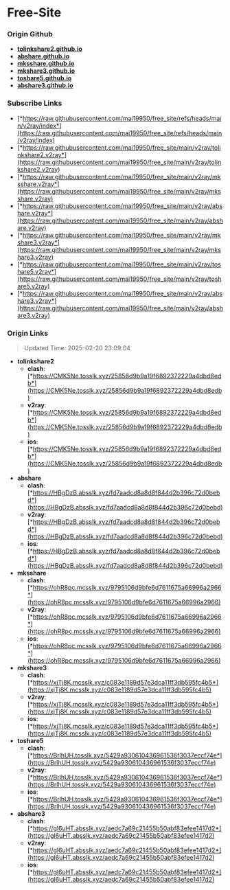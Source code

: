 # Free-Site

### Origin Github

- [**tolinkshare2.github.io**](https://github.com/tolinkshare2/tolinkshare2.github.io)
- [**abshare.github.io**](https://github.com/abshare/abshare.github.io)
- [**mksshare.github.io**](https://github.com/mksshare/mksshare.github.io)
- [**mkshare3.github.io**](https://github.com/mkshare3/mkshare3.github.io)
- [**toshare5.github.io**](https://github.com/toshare5/toshare5.github.io)
- [**abshare3.github.io**](https://github.com/abshare3/abshare3.github.io)

### Subscribe Links

- [*https://raw.githubusercontent.com/mai19950/free_site/refs/heads/main/v2ray/index*](https://raw.githubusercontent.com/mai19950/free_site/refs/heads/main/v2ray/index)
- [*https://raw.githubusercontent.com/mai19950/free_site/main/v2ray/tolinkshare2.v2ray*](https://raw.githubusercontent.com/mai19950/free_site/main/v2ray/tolinkshare2.v2ray)
- [*https://raw.githubusercontent.com/mai19950/free_site/main/v2ray/mksshare.v2ray*](https://raw.githubusercontent.com/mai19950/free_site/main/v2ray/mksshare.v2ray)
- [*https://raw.githubusercontent.com/mai19950/free_site/main/v2ray/abshare.v2ray*](https://raw.githubusercontent.com/mai19950/free_site/main/v2ray/abshare.v2ray)
- [*https://raw.githubusercontent.com/mai19950/free_site/main/v2ray/mkshare3.v2ray*](https://raw.githubusercontent.com/mai19950/free_site/main/v2ray/mkshare3.v2ray)
- [*https://raw.githubusercontent.com/mai19950/free_site/main/v2ray/toshare5.v2ray*](https://raw.githubusercontent.com/mai19950/free_site/main/v2ray/toshare5.v2ray)
- [*https://raw.githubusercontent.com/mai19950/free_site/main/v2ray/abshare3.v2ray*](https://raw.githubusercontent.com/mai19950/free_site/main/v2ray/abshare3.v2ray)

### Origin Links

> Updated Time: 2025-02-20 23:09:04

- **tolinkshare2**
  - **clash**: [*https://CMK5Ne.tosslk.xyz/25856d9b9a19f6892372229a4dbd8edb*](https://CMK5Ne.tosslk.xyz/25856d9b9a19f6892372229a4dbd8edb)
  - **v2ray**: [*https://CMK5Ne.tosslk.xyz/25856d9b9a19f6892372229a4dbd8edb*](https://CMK5Ne.tosslk.xyz/25856d9b9a19f6892372229a4dbd8edb)
  - **ios**: [*https://CMK5Ne.tosslk.xyz/25856d9b9a19f6892372229a4dbd8edb*](https://CMK5Ne.tosslk.xyz/25856d9b9a19f6892372229a4dbd8edb)
- **abshare**
  - **clash**: [*https://HBgDzB.absslk.xyz/fd7aadcd8a8d8f844d2b396c72d0bebd*](https://HBgDzB.absslk.xyz/fd7aadcd8a8d8f844d2b396c72d0bebd)
  - **v2ray**: [*https://HBgDzB.absslk.xyz/fd7aadcd8a8d8f844d2b396c72d0bebd*](https://HBgDzB.absslk.xyz/fd7aadcd8a8d8f844d2b396c72d0bebd)
  - **ios**: [*https://HBgDzB.absslk.xyz/fd7aadcd8a8d8f844d2b396c72d0bebd*](https://HBgDzB.absslk.xyz/fd7aadcd8a8d8f844d2b396c72d0bebd)
- **mksshare**
  - **clash**: [*https://ohR8pc.mcsslk.xyz/9795106d9bfe6d7611675a66996a2966*](https://ohR8pc.mcsslk.xyz/9795106d9bfe6d7611675a66996a2966)
  - **v2ray**: [*https://ohR8pc.mcsslk.xyz/9795106d9bfe6d7611675a66996a2966*](https://ohR8pc.mcsslk.xyz/9795106d9bfe6d7611675a66996a2966)
  - **ios**: [*https://ohR8pc.mcsslk.xyz/9795106d9bfe6d7611675a66996a2966*](https://ohR8pc.mcsslk.xyz/9795106d9bfe6d7611675a66996a2966)
- **mkshare3**
  - **clash**: [*https://xjTj8K.mcsslk.xyz/c083e1189d57e3dca11ff3db595fc4b5*](https://xjTj8K.mcsslk.xyz/c083e1189d57e3dca11ff3db595fc4b5)
  - **v2ray**: [*https://xjTj8K.mcsslk.xyz/c083e1189d57e3dca11ff3db595fc4b5*](https://xjTj8K.mcsslk.xyz/c083e1189d57e3dca11ff3db595fc4b5)
  - **ios**: [*https://xjTj8K.mcsslk.xyz/c083e1189d57e3dca11ff3db595fc4b5*](https://xjTj8K.mcsslk.xyz/c083e1189d57e3dca11ff3db595fc4b5)
- **toshare5**
  - **clash**: [*https://BrlhUH.tosslk.xyz/5429a930610436961536f3037eccf74e*](https://BrlhUH.tosslk.xyz/5429a930610436961536f3037eccf74e)
  - **v2ray**: [*https://BrlhUH.tosslk.xyz/5429a930610436961536f3037eccf74e*](https://BrlhUH.tosslk.xyz/5429a930610436961536f3037eccf74e)
  - **ios**: [*https://BrlhUH.tosslk.xyz/5429a930610436961536f3037eccf74e*](https://BrlhUH.tosslk.xyz/5429a930610436961536f3037eccf74e)
- **abshare3**
  - **clash**: [*https://gl6uHT.absslk.xyz/aedc7a69c21455b50abf83efee1417d2*](https://gl6uHT.absslk.xyz/aedc7a69c21455b50abf83efee1417d2)
  - **v2ray**: [*https://gl6uHT.absslk.xyz/aedc7a69c21455b50abf83efee1417d2*](https://gl6uHT.absslk.xyz/aedc7a69c21455b50abf83efee1417d2)
  - **ios**: [*https://gl6uHT.absslk.xyz/aedc7a69c21455b50abf83efee1417d2*](https://gl6uHT.absslk.xyz/aedc7a69c21455b50abf83efee1417d2)
